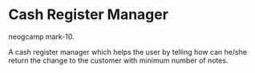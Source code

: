 # Cash Register Manager
 neogcamp mark-10.

 A cash register manager which helps the user by telling how can he/she return the change to the customer with minimum number of notes.
